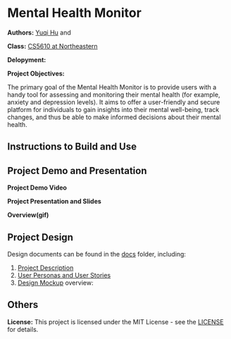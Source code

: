 # Mental Health Monitor
**Authors:** [Yuqi Hu](https://yuqihu1103.github.io/) and 

**Class:** [CS5610 at Northeastern](https://johnguerra.co/classes/webDevelopment_fall_2023/)

**Delopyment:**

**Project Objectives:**

The primary goal of the Mental Health Monitor is to provide users with a handy tool for assessing and monitoring their mental health (for example, anxiety and depression levels). It aims to offer a user-friendly and secure platform for individuals to gain insights into their mental well-being, track changes, and thus be able to make informed decisions about their mental health.

## Instructions to Build and Use

## Project Demo and Presentation
**Project Demo Video**

**Project Presentation and Slides**

**Overview(gif)**

## Project Design
Design documents can be found in the [docs](docs) folder, including:
1. [Project Description](docs/project_description.txt)
2. [User Personas and User Stories](docs/user_personas_and_stories.txt)
3. [Design Mockup]()  overview:

## Others
**License:** This project is licensed under the MIT License - see the [LICENSE](LICENSE) for details.
